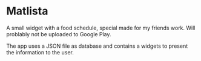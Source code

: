 Matlista
========

A small widget with a food schedule, special made for my friends work. Will problably not be uploaded to Google Play.

The app uses a JSON file as database and contains a widgets to present the information to the user.
